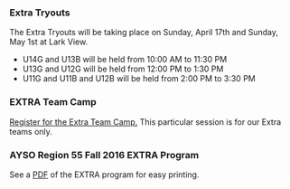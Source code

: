 ### Extra Tryouts

The Extra Tryouts will be taking place on Sunday, April 17th and Sunday, May 1st at Lark View.

* U14G and U13B will be held from 10:00 AM to 11:30 PM
* U13G and U12G will be held from 12:00 PM to 1:30 PM
* U11G and U11B and U12B will be held from 2:00 PM to 3:30 PM

### EXTRA Team Camp

[Register for the Extra Team Camp.](https://challenger.mycustomevent.com/ShoppingCart.aspx?com=detailview&imp=f&iid=75858&&returncom=productlist)  This particular session is for our Extra teams only.

### AYSO Region 55 Fall 2016 EXTRA Program

See a [PDF](/extra/EXTRA2016.pdf) of the EXTRA program for easy printing.




